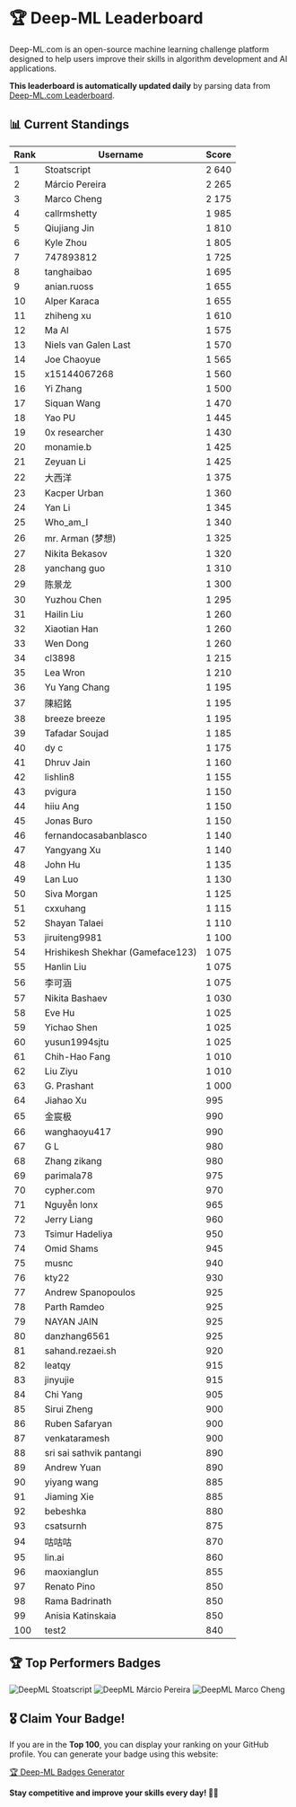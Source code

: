 # 🏆 Deep-ML Leaderboard

Deep-ML.com is an open-source machine learning challenge platform designed to help users improve their skills in algorithm development and AI applications.  

**This leaderboard is automatically updated daily** by parsing data from [Deep-ML.com Leaderboard](https://www.deep-ml.com/leaderboard).  

## 📊 Current Standings  

<!-- LEADERBOARD_START -->
| Rank | Username | Score |
|------|---------|-------|
| 1 | Stoatscript | 2 640 |
| 2 | Márcio Pereira | 2 265 |
| 3 | Marco Cheng | 2 175 |
| 4 | callrmshetty | 1 985 |
| 5 | Qiujiang Jin | 1 810 |
| 6 | Kyle Zhou | 1 805 |
| 7 | 747893812 | 1 725 |
| 8 | tanghaibao | 1 695 |
| 9 | anian.ruoss | 1 655 |
| 10 | Alper Karaca | 1 655 |
| 11 | zhiheng xu | 1 610 |
| 12 | Ma Al | 1 575 |
| 13 | Niels van Galen Last | 1 570 |
| 14 | Joe Chaoyue | 1 565 |
| 15 | x15144067268 | 1 560 |
| 16 | Yi Zhang | 1 500 |
| 17 | Siquan Wang | 1 470 |
| 18 | Yao PU | 1 445 |
| 19 | 0x researcher | 1 430 |
| 20 | monamie.b | 1 425 |
| 21 | Zeyuan Li | 1 425 |
| 22 | 大西洋 | 1 375 |
| 23 | Kacper Urban | 1 360 |
| 24 | Yan Li | 1 345 |
| 25 | Who_am_I | 1 340 |
| 26 | mr. Arman (梦想) | 1 325 |
| 27 | Nikita Bekasov | 1 320 |
| 28 | yanchang guo | 1 310 |
| 29 | 陈景龙 | 1 300 |
| 30 | Yuzhou Chen | 1 295 |
| 31 | Hailin Liu | 1 260 |
| 32 | Xiaotian Han | 1 260 |
| 33 | Wen Dong | 1 260 |
| 34 | cl3898 | 1 215 |
| 35 | Lea Wron | 1 210 |
| 36 | Yu Yang Chang | 1 195 |
| 37 | 陳紹銘 | 1 195 |
| 38 | breeze breeze | 1 195 |
| 39 | Tafadar Soujad | 1 185 |
| 40 | dy c | 1 175 |
| 41 | Dhruv Jain | 1 160 |
| 42 | lishlin8 | 1 155 |
| 43 | pvigura | 1 150 |
| 44 | hiiu Ang | 1 150 |
| 45 | Jonas Buro | 1 150 |
| 46 | fernandocasabanblasco | 1 140 |
| 47 | Yangyang Xu | 1 140 |
| 48 | John Hu | 1 135 |
| 49 | Lan Luo | 1 130 |
| 50 | Siva Morgan | 1 125 |
| 51 | cxxuhang | 1 115 |
| 52 | Shayan Talaei | 1 110 |
| 53 | jiruiteng9981 | 1 100 |
| 54 | Hrishikesh Shekhar (Gameface123) | 1 075 |
| 55 | Hanlin Liu | 1 075 |
| 56 | 李可涵 | 1 075 |
| 57 | Nikita Bashaev | 1 030 |
| 58 | Eve Hu | 1 025 |
| 59 | Yichao Shen | 1 025 |
| 60 | yusun1994sjtu | 1 025 |
| 61 | Chih-Hao Fang | 1 010 |
| 62 | Liu Ziyu | 1 010 |
| 63 | G. Prashant | 1 000 |
| 64 | Jiahao Xu | 995 |
| 65 | 金宸极 | 990 |
| 66 | wanghaoyu417 | 990 |
| 67 | G L | 980 |
| 68 | Zhang zikang | 980 |
| 69 | parimala78 | 975 |
| 70 | cypher.com | 970 |
| 71 | Nguyễn lonx | 965 |
| 72 | Jerry Liang | 960 |
| 73 | Tsimur Hadeliya | 950 |
| 74 | Omid Shams | 945 |
| 75 | musnc | 940 |
| 76 | kty22 | 930 |
| 77 | Andrew Spanopoulos | 925 |
| 78 | Parth Ramdeo | 925 |
| 79 | NAYAN JAIN | 925 |
| 80 | danzhang6561 | 925 |
| 81 | sahand.rezaei.sh | 920 |
| 82 | leatqy | 915 |
| 83 | jinyujie | 915 |
| 84 | Chi Yang | 905 |
| 85 | Sirui Zheng | 900 |
| 86 | Ruben Safaryan | 900 |
| 87 | venkataramesh | 900 |
| 88 | sri sai sathvik pantangi | 890 |
| 89 | Andrew Yuan | 890 |
| 90 | yiyang wang | 885 |
| 91 | Jiaming Xie | 885 |
| 92 | bebeshka | 880 |
| 93 | csatsurnh | 875 |
| 94 | 咕咕咕 | 870 |
| 95 | lin.ai | 860 |
| 96 | maoxianglun | 855 |
| 97 | Renato Pino | 850 |
| 98 | Rama Badrinath | 850 |
| 99 | Anisia Katinskaia | 850 |
| 100 | test2 | 840 |
<!-- LEADERBOARD_END -->

## 🏆 Top Performers Badges

<!-- BADGES_START -->
![DeepML Stoatscript](https://img.shields.io/badge/dynamic/json?url=https%3A%2F%2Fraw.githubusercontent.com%2Fsilvermete0r%2Fdeepml-top%2Frefs%2Fheads%2Fmain%2Fbadges.json&query=%24.Stoatscript.label&prefix=Rank%20&style=for-the-badge&label=%F0%9F%9A%80%20DeepML&color=blue&link=https%3A%2F%2Fwww.deep-ml.com%2Fleaderboard)
![DeepML Márcio Pereira](https://img.shields.io/badge/dynamic/json?url=https%3A%2F%2Fraw.githubusercontent.com%2Fsilvermete0r%2Fdeepml-top%2Frefs%2Fheads%2Fmain%2Fbadges.json&query=%24.M%C3%A1rcio%20Pereira.label&prefix=Rank%20&style=for-the-badge&label=%F0%9F%9A%80%20DeepML&color=blue&link=https%3A%2F%2Fwww.deep-ml.com%2Fleaderboard)
![DeepML Marco Cheng](https://img.shields.io/badge/dynamic/json?url=https%3A%2F%2Fraw.githubusercontent.com%2Fsilvermete0r%2Fdeepml-top%2Frefs%2Fheads%2Fmain%2Fbadges.json&query=%24.Marco%20Cheng.label&prefix=Rank%20&style=for-the-badge&label=%F0%9F%9A%80%20DeepML&color=blue&link=https%3A%2F%2Fwww.deep-ml.com%2Fleaderboard)
<!-- BADGES_END -->

## 🎖 Claim Your Badge!  

If you are in the **Top 100**, you can display your ranking on your GitHub profile. You can generate your badge using this website:

[🏆 Deep-ML Badges Generator](#)

**Stay competitive and improve your skills every day! 🚀🔥**